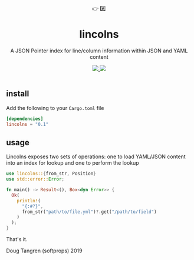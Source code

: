 <div align="center">
  👉 #️⃣
</div>
<h1 align="center">
  lincolns
</h1>

<p align="center">
   A JSON Pointer index for line/column information within JSON and YAML content
</p>

<div align="center">
  <a href="https://github.com/softprops/lincolns/actions">
    <img src="https://github.com/softprops/lincolns/workflows/Main/badge.svg"/>
  </a>
  <a href="https://softprops.github.io/lincolns">
    <img src="https://img.shields.io/badge/docs-master-green.svg"/>
  </a>
</div>

<br />

## install

Add the following to your `Cargo.toml` file

```toml
[dependencies]
lincolns = "0.1"
```

## usage

Lincolns exposes two sets of operations: one to load YAML/JSON content into an index for lookup and one to perform the lookup

```rust
use lincolns::{from_str, Position}
use std::error::Error;

fn main() -> Result<(), Box<dyn Error>> {
  Ok(
    println!(
      "{:#?}",
      from_str("path/to/file.yml")?.get("/path/to/field")
    )
  );
}
```

That's it.

Doug Tangren (softprops) 2019